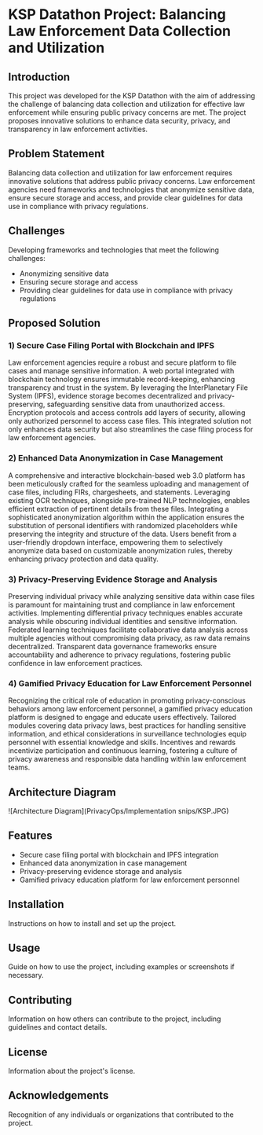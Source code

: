 # KSP Datathon Project: Balancing Law Enforcement Data Collection and Utilization

## Introduction

This project was developed for the KSP Datathon with the aim of addressing the challenge of balancing data collection and utilization for effective law enforcement while ensuring public privacy concerns are met. The project proposes innovative solutions to enhance data security, privacy, and transparency in law enforcement activities.

## Problem Statement

Balancing data collection and utilization for law enforcement requires innovative solutions that address public privacy concerns. Law enforcement agencies need frameworks and technologies that anonymize sensitive data, ensure secure storage and access, and provide clear guidelines for data use in compliance with privacy regulations.

## Challenges

Developing frameworks and technologies that meet the following challenges:
- Anonymizing sensitive data
- Ensuring secure storage and access
- Providing clear guidelines for data use in compliance with privacy regulations

## Proposed Solution

### 1) Secure Case Filing Portal with Blockchain and IPFS

Law enforcement agencies require a robust and secure platform to file cases and manage sensitive information. A web portal integrated with blockchain technology ensures immutable record-keeping, enhancing transparency and trust in the system. By leveraging the InterPlanetary File System (IPFS), evidence storage becomes decentralized and privacy-preserving, safeguarding sensitive data from unauthorized access. Encryption protocols and access controls add layers of security, allowing only authorized personnel to access case files. This integrated solution not only enhances data security but also streamlines the case filing process for law enforcement agencies.

### 2) Enhanced Data Anonymization in Case Management

A comprehensive and interactive blockchain-based web 3.0 platform has been meticulously crafted for the seamless uploading and management of case files, including FIRs, chargesheets, and statements. Leveraging existing OCR techniques, alongside pre-trained NLP technologies, enables efficient extraction of pertinent details from these files. Integrating a sophisticated anonymization algorithm within the application ensures the substitution of personal identifiers with randomized placeholders while preserving the integrity and structure of the data. Users benefit from a user-friendly dropdown interface, empowering them to selectively anonymize data based on customizable anonymization rules, thereby enhancing privacy protection and data quality.

### 3) Privacy-Preserving Evidence Storage and Analysis

Preserving individual privacy while analyzing sensitive data within case files is paramount for maintaining trust and compliance in law enforcement activities. Implementing differential privacy techniques enables accurate analysis while obscuring individual identities and sensitive information. Federated learning techniques facilitate collaborative data analysis across multiple agencies without compromising data privacy, as raw data remains decentralized. Transparent data governance frameworks ensure accountability and adherence to privacy regulations, fostering public confidence in law enforcement practices.

### 4) Gamified Privacy Education for Law Enforcement Personnel

Recognizing the critical role of education in promoting privacy-conscious behaviors among law enforcement personnel, a gamified privacy education platform is designed to engage and educate users effectively. Tailored modules covering data privacy laws, best practices for handling sensitive information, and ethical considerations in surveillance technologies equip personnel with essential knowledge and skills. Incentives and rewards incentivize participation and continuous learning, fostering a culture of privacy awareness and responsible data handling within law enforcement teams.

## Architecture Diagram

![Architecture Diagram](PrivacyOps/Implementation snips/KSP.JPG)

## Features

- Secure case filing portal with blockchain and IPFS integration
- Enhanced data anonymization in case management
- Privacy-preserving evidence storage and analysis
- Gamified privacy education platform for law enforcement personnel

## Installation

Instructions on how to install and set up the project.

## Usage

Guide on how to use the project, including examples or screenshots if necessary.

## Contributing

Information on how others can contribute to the project, including guidelines and contact details.

## License

Information about the project's license.

## Acknowledgements

Recognition of any individuals or organizations that contributed to the project.
